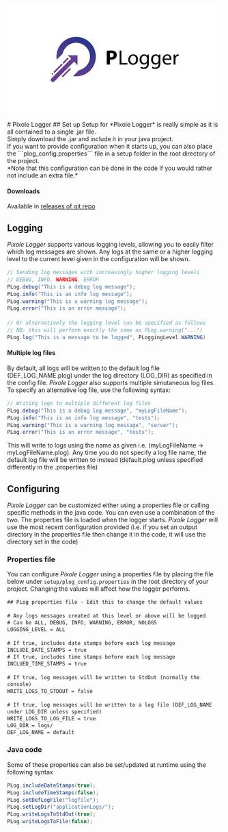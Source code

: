 <p align="center"><img src="media/logo.svg"/></p>
# Pixole Logger
## Set up
Setup for *Pixole Logger* is really simple as it is all contained to a single .jar file.<br>
Simply download the .jar and include it in your java project.<br>
If you want to provide configuration when it starts up, you can also place the ```plog_config.properties``` file in a setup folder in the root directory of the project. <br>
*Note that this configuration can be done in the code if you would rather not include an extra file.*

#### Downloads
Available in [releases of git repo](https://github.com/Kalekdan/Pixole-Logger/releases)

## Logging
*Pixole Logger* supports various logging levels, allowing you to easily filter which log messages are shown. Any logs at the same or a higher logging level to the current level given in the configuration will be shown.
~~~ java
// Sending log messages with increasingly higher logging levels
// DEBUG, INFO, WARNING, ERROR
PLog.debug("This is a debug log message");
PLog.info("This is an info log message");
PLog.warning("This is a warning log message");
PLog.error("This is an error message");

// Or alternatively the logging level can be specified as follows
// NB: this will perform exactly the same as PLog.warning("...")
PLog.log("This is a message to be logged", PLoggingLevel.WARNING)
~~~


#### Multiple log files
By default, all logs will be written to the default log file (DEF_LOG_NAME.plog) under the log directory (LOG_DIR) as specified in the config file. *Pixole Logger* also supports multiple simutaneous log files. To specify an alternative log file, use the following syntax:
~~~ java
// Writing logs to multiple different log files
PLog.debug("This is a debug log message", "myLogFileName");
PLog.info("This is an info log message", "tests");
PLog.warning("This is a warning log message", "server");
PLog.error("This is an error message", "tests");
~~~


This will write to logs using the name as given i.e. (myLogFileName -> myLogFileName.plog). Any time you do not specify a log file name, the default log file will be written to instead (default.plog unless specified differently in the .properties file)

## Configuring
*Pixole Logger* can be customized either using a properties file or calling specific methods in the java code. You can even use a combination of the two. The properties file is loaded when the logger starts. *Pixole Logger* will use the most recent configuration provided (i.e. if you set an output directory in the properties file then change it in the code, it will use the directory set in the code) 

### Properties file
You can configure *Pixole Logger* using a properties file by placing the file below under ```setup/plog_config.properties``` in the root directory of your project. Changing the values will affect how the logger performs.

~~~ java-properties
## PLog properties file - Edit this to change the default values

# Any logs messages created at this level or above will be logged
# Can be ALL, DEBUG, INFO, WARNING, ERROR, NOLOGS
LOGGING_LEVEL = ALL

# If true, includes date stamps before each log message
INCLUDE_DATE_STAMPS = true
# If true, includes time stamps before each log message
INCLUED_TIME_STAMPS = true

# If true, log messages will be written to StdOut (normally the console)
WRITE_LOGS_TO_STDOUT = false

# If true, log messages will be written to a log file (DEF_LOG_NAME under LOG_DIR unless specified)
WRITE_LOGS_TO_LOG_FILE = true
LOG_DIR = logs/
DEF_LOG_NAME = default
~~~

### Java code
Some of these properties can also be set/updated at runtime using the following syntax

~~~ java
PLog.includeDateStamps(true);
PLog.includeTimeStamps(false);
PLog.setDefLogFile("logfile");
PLog.setLogDir("applicationLogs/");
PLog.writeLogsToStdOut(true);
PLog.writeLogsToFile(false);
~~~